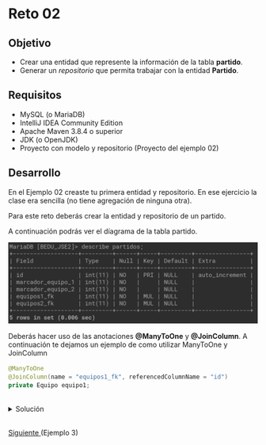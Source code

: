 # Reto 02

## Objetivo

 - Crear una entidad que represente la información de la tabla **partido**.
 - Generar un *repositorio* que permita trabajar con la entidad **Partido**.

## Requisitos

- MySQL (o MariaDB)
- IntelliJ IDEA Community Edition
- Apache Maven 3.8.4 o superior
- JDK (o OpenJDK)
- Proyecto con modelo y repositorio (Proyecto del ejemplo 02)

## Desarrollo

En el Ejemplo 02 creaste tu primera entidad y repositorio. En ese ejercicio la clase era sencilla (no tiene agregación de ninguna otra). 

Para este reto deberás crear la entidad y repositorio de un partido.

A continuación podrás ver el díagrama de la tabla partido.

![Diagrama partido](img/figura05.png)

Deberás hacer uso de las anotaciones **@ManyToOne** y **@JoinColumn**. A continuación te dejamos un ejemplo de como utilizar ManyToOne y JoinColumn

```java
@ManyToOne
@JoinColumn(name = "equipos1_fk", referencedColumnName = "id")
private Equipo equipo1;
```

<br/>

<details>
  <summary>Solución</summary>

 1. Crea la clase **Partido** en el paquete **model** y agrega los atributos y código generado igual que en el Ejemplo 02.
         
    ![POJO](img/figura01.png)
  
 2. Agrega las anotaciones básicas para los atributos sencillos y para la clase.
 
    ![Anotaciones](img/figura02.png)
      
 3. Agrega la anotacion **@ManyToOne** y **@JoinColumn** como se muestra en la imagen:
 
    ![Anotaciones](img/figura03.png)
      
 4. Agrega el repositorio igual que en el Ejemplo 2:
	
    ![Repositorio](img/figura04.png)

    ```java
    package org.bedu.javase2.ejemplo.ejemplo1.model;

    import javax.persistence.*;
    import java.util.Objects;

    @Entity
    @Table(name="partidos")
    public class Partido {

        @Id
        @GeneratedValue(strategy = GenerationType.IDENTITY)
        private Long id;

        @ManyToOne
        @JoinColumn(name = "equipos1_fk", referencedColumnName = "id")
        private Equipo equipo1;

        @ManyToOne
        @JoinColumn(name = "equipos2_fk", referencedColumnName = "id")
        private Equipo equipo2;

        @Column(name="marcador_equipo_1")
        private Integer marcadorEquipo1;

        @Column(name="marcador_equipo_2")
        private Integer marcadorEquipo2;

        public Long getId() {
            return id;
        }

        public void setId(Long id) {
            this.id = id;
        }

        public Equipo getEquipo1() {
            return equipo1;
        }

        public void setEquipo1(Equipo equipo1) {
            this.equipo1 = equipo1;
        }

        public Equipo getEquipo2() {
            return equipo2;
        }

        public void setEquipo2(Equipo equipo2) {
            this.equipo2 = equipo2;
        }

        public Integer getMarcadorEquipo1() {
            return marcadorEquipo1;
        }

        public void setMarcadorEquipo1(Integer marcadorEquipo1) {
            this.marcadorEquipo1 = marcadorEquipo1;
        }

        public Integer getMarcadorEquipo2() {
            return marcadorEquipo2;
        }

        public void setMarcadorEquipo2(Integer marcadorEquipo2) {
            this.marcadorEquipo2 = marcadorEquipo2;
        }

        @Override
        public boolean equals(Object o) {
            if (this == o) return true;
            if (!(o instanceof Partido)) return false;
            Partido partido = (Partido) o;
            return id.equals(partido.id) &&
                    equipo1.equals(partido.equipo1) &&
                    equipo2.equals(partido.equipo2) &&
                    marcadorEquipo1.equals(partido.marcadorEquipo1) &&
                    marcadorEquipo2.equals(partido.marcadorEquipo2);
        }

        @Override
        public int hashCode() {
            return Objects.hash(id, equipo1, equipo2, marcadorEquipo1, marcadorEquipo2);
        }
    }
    ```

    <p>
    Para validar que todo esté correcto, inicia la aplicación con maven.
    </p>

</details>

<br/>

[Siguiente ](../Ejemplo-03/Readme.md)(Ejemplo 3)
